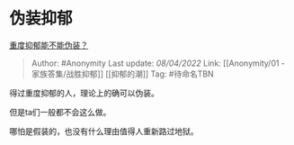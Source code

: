# 伪装抑郁
[重度抑郁能不能伪装？](https://www.zhihu.com/question/525605146/answer/2423305891)

> Author: #Anonymity 
> Last update: *08/04/2022* 
> Link: [[Anonymity/01 - 家族答集/战胜抑郁]] [[抑郁的潮]] 
> Tag: #待命名TBN 

得过重度抑郁的人，理论上的确可以伪装。

但是ta们一般都不会这么做。

哪怕是假装的，也没有什么理由值得人重新路过地狱。